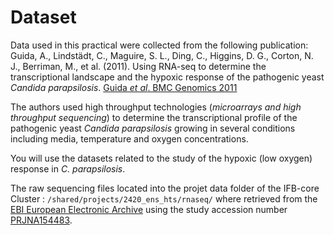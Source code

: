 # Dataset

Data used in this practical were collected from the following publication: Guida, A., Lindstädt, C., Maguire, S. L., Ding, C., Higgins, D. G., Corton, N. J., Berriman, M., et al. (2011). Using RNA-seq to determine the transcriptional landscape and the hypoxic response of the pathogenic yeast *Candida parapsilosis*. [Guida *et al*. BMC Genomics 2011](https://bmcgenomics.biomedcentral.com/articles/10.1186/1471-2164-12-628)

The authors used high throughput technologies (*microarrays and high throughput sequencing*) to determine the transcriptional profile of the pathogenic yeast *Candida parapsilosis* growing in several conditions including media, temperature and oxygen concentrations.

You will use the datasets related to the study of the hypoxic (low oxygen) response in *C. parapsilosis*.

The raw sequencing files located into the projet data folder of the IFB-core Cluster : `/shared/projects/2420_ens_hts/rnaseq/` where retrieved from the [EBI European Electronic Archive](https://www.ebi.ac.uk/ena/browser/home) using the study accession number [PRJNA154483](https://www.ebi.ac.uk/ena/browser/view/PRJNA154483).
